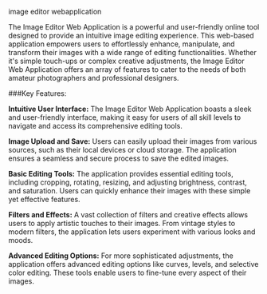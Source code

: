image editor webapplication

<p>The Image Editor Web Application is a powerful and user-friendly online tool designed to provide an intuitive image editing experience. This web-based application empowers users to effortlessly enhance, manipulate, and transform their images with a wide range of editing functionalities. Whether it's simple touch-ups or complex creative adjustments, the Image Editor Web Application offers an array of features to cater to the needs of both amateur photographers and professional designers.</p>

###Key Features:

<b>Intuitive User Interface:</b> The Image Editor Web Application boasts a sleek and user-friendly interface, making it easy for users of all skill levels to navigate and access its comprehensive editing tools.

<b>Image Upload and Save:</b> Users can easily upload their images from various sources, such as their local devices or cloud storage. The application ensures a seamless and secure process to save the edited images.

<b>Basic Editing Tools:</b> The application provides essential editing tools, including cropping, rotating, resizing, and adjusting brightness, contrast, and saturation. Users can quickly enhance their images with these simple yet effective features.

<b>Filters and Effects:</b> A vast collection of filters and creative effects allows users to apply artistic touches to their images. From vintage styles to modern filters, the application lets users experiment with various looks and moods.

<b>Advanced Editing Options:</b> For more sophisticated adjustments, the application offers advanced editing options like curves, levels, and selective color editing. These tools enable users to fine-tune every aspect of their images.